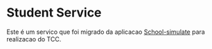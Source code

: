 # Student Service

Este é um servico que foi migrado da aplicacao [School-simulate](https://github.com/FernandoCCNeto/school-simulate) para realizacao do TCC.
